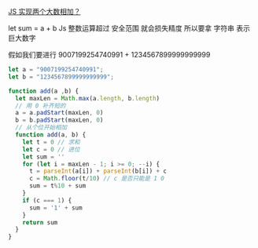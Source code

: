 [JS 实现两个大数相加？](https://zhuanlan.zhihu.com/p/72179476)

let sum = a + b
Js 整数运算超过 安全范围 就会损失精度
所以要拿 字符串 表示巨大数字

假如我们要进行 9007199254740991 + 1234567899999999999
```js
let a = "9007199254740991";
let b = "1234567899999999999";

function add(a ,b) {
  let maxLen = Math.max(a.length, b.length)
  // 用 0 补齐短的
  a = a.padStart(maxLen, 0)
  b = b.padStart(maxLen, 0)
  // 从个位开始相加
  function add(a, b) {
    let t = 0 // 求和
    let c = 0 // 进位
    let sum = ''
    for (let i = maxLen - 1; i >= 0; --i) {
      t = parseInt(a[i]) + parseInt(b[i]) + c
      c = Math.floor(t/10) // c 是否只能是 1 0
      sum = t%10 + sum
    }
    if (c === 1) {
      sum = '1' + sum
    }
    return sum
  }
}
```